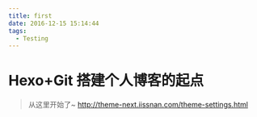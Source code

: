 ```yaml
---
title: first
date: 2016-12-15 15:14:44
tags:
  - Testing
---
```

Hexo+Git 搭建个人博客的起点
=============

> 从这里开始了~
> http://theme-next.iissnan.com/theme-settings.html